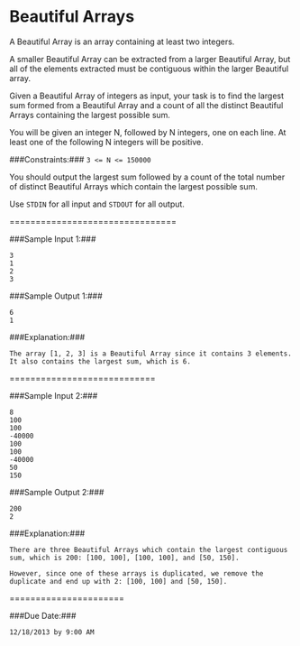 Beautiful Arrays
================

A Beautiful Array is an array containing at least two integers.

A smaller Beautiful Array can be extracted from a larger Beautiful Array, but all of the elements extracted must be contiguous within the larger Beautiful array.

Given a Beautiful Array of integers as input, your task is to find the largest sum formed from a Beautiful Array and a count of all the distinct Beautiful Arrays containing the largest possible sum.

You will be given an integer N, followed by N integers, one on each line.  At least one of the following N integers will be positive.

###Constraints:###
`3 <= N <= 150000`

You should output the largest sum followed by a count of the total number of distinct Beautiful Arrays which contain the largest possible sum.

Use `STDIN` for all input and `STDOUT` for all output.

================================

###Sample Input 1:###

```
3
1
2
3
```


###Sample Output 1:###

```
6
1
```

###Explanation:###

```
The array [1, 2, 3] is a Beautiful Array since it contains 3 elements.  It also contains the largest sum, which is 6.
```


============================

###Sample Input 2:###

```
8
100
100
-40000
100
100
-40000
50
150
```


###Sample Output 2:###

```
200
2
```

###Explanation:###

```
There are three Beautiful Arrays which contain the largest contiguous sum, which is 200: [100, 100], [100, 100], and [50, 150].

However, since one of these arrays is duplicated, we remove the duplicate and end up with 2: [100, 100] and [50, 150].
```

======================


###Due Date:###

```
12/18/2013 by 9:00 AM
```
